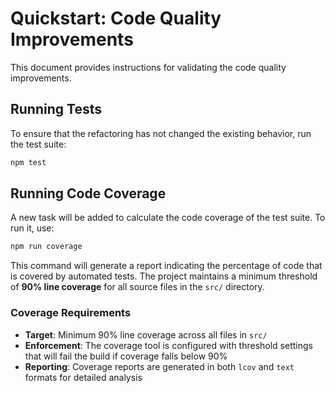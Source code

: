 
# Quickstart: Code Quality Improvements

This document provides instructions for validating the code quality improvements.

## Running Tests

To ensure that the refactoring has not changed the existing behavior, run the test suite:

```bash
npm test
```

## Running Code Coverage

A new task will be added to calculate the code coverage of the test suite. To run it, use:

```bash
npm run coverage
```

This command will generate a report indicating the percentage of code that is covered by automated tests. The project maintains a minimum threshold of **90% line coverage** for all source files in the `src/` directory.

### Coverage Requirements

- **Target**: Minimum 90% line coverage across all files in `src/`
- **Enforcement**: The coverage tool is configured with threshold settings that will fail the build if coverage falls below 90%
- **Reporting**: Coverage reports are generated in both `lcov` and `text` formats for detailed analysis
